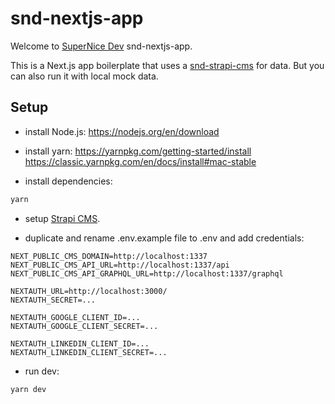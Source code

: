 # snd-nextjs-app

Welcome to [SuperNice Dev](https://www.supernice-dev.com/en) snd-nextjs-app.

This is a Next.js app boilerplate that uses a [snd-strapi-cms](https://github.com/SuperNiceDev/snd-strapi-cms) for data. But you can also run it with local mock data.

## Setup

- install Node.js:
https://nodejs.org/en/download

- install yarn:
https://yarnpkg.com/getting-started/install
https://classic.yarnpkg.com/en/docs/install#mac-stable


- install dependencies:
```sh
yarn
```

- setup [Strapi CMS]("https://github.com/SuperNiceDev/snd-strapi-cms").

- duplicate and rename .env.example file to .env and add credentials:
```
NEXT_PUBLIC_CMS_DOMAIN=http://localhost:1337
NEXT_PUBLIC_CMS_API_URL=http://localhost:1337/api
NEXT_PUBLIC_CMS_API_GRAPHQL_URL=http://localhost:1337/graphql

NEXTAUTH_URL=http://localhost:3000/
NEXTAUTH_SECRET=...

NEXTAUTH_GOOGLE_CLIENT_ID=...
NEXTAUTH_GOOGLE_CLIENT_SECRET=...

NEXTAUTH_LINKEDIN_CLIENT_ID=...
NEXTAUTH_LINKEDIN_CLIENT_SECRET=...
```

- run dev:
```sh
yarn dev
```
